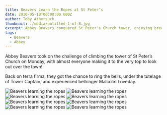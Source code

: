 ```yaml
---
title: Beavers Learn the Ropes at St Peter’s
date: 2016-05-18T00:00:00.000Z
author: Toby Athersuch
thumbnail: ./media/untitled-1-of-8.jpg
excerpt: Abbey Beavers conquered St Peter's Church tower, enjoying breathtaking views and learning bell ringing with Tower Captain Malcolm Loveday.
tags:
  - Beavers
  - Abbey
---
```


Abbey Beavers took on the challenge of climbing the tower of St Peter’s Church on Monday, with almost everyone making it to the very top to look out over the town!

Back on terra firma, they got the chance to ring the bells, under the tutelage of Tower Captain, and experienced bellringer Malcolm Loveday.

![Beavers learning the ropes](./media/untitled-1-of-8.jpg)
![Beavers learning the ropes](./media/untitled-2-of-8.jpg)
![Beavers learning the ropes](./media/untitled-3-of-8.jpg)
![Beavers learning the ropes](./media/untitled-4-of-8.jpg)
![Beavers learning the ropes](./media/untitled-5-of-8.jpg)
![Beavers learning the ropes](./media/untitled-6-of-8.jpg)
![Beavers learning the ropes](./media/untitled-7-of-8.jpg)
![Beavers learning the ropes](./media/untitled-8-of-8.jpg)
